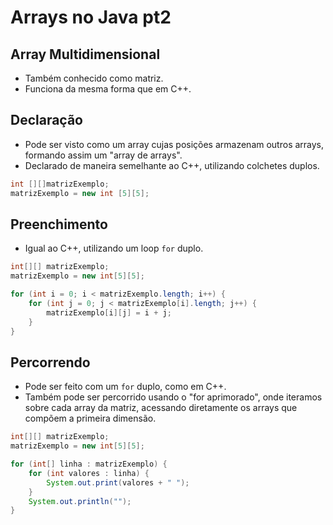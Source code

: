 # Arrays no Java pt2
## Array Multidimensional  
* Também conhecido como matriz.  
* Funciona da mesma forma que em C++.  

## Declaração  
* Pode ser visto como um array cujas posições armazenam outros arrays, formando assim um "array de arrays".  
* Declarado de maneira semelhante ao C++, utilizando colchetes duplos.  
```java
int [][]matrizExemplo;
matrizExemplo = new int [5][5];
```
## Preenchimento  
* Igual ao C++, utilizando um loop `for` duplo.  
```java
int[][] matrizExemplo;
matrizExemplo = new int[5][5];

for (int i = 0; i < matrizExemplo.length; i++) {
    for (int j = 0; j < matrizExemplo[i].length; j++) {
        matrizExemplo[i][j] = i + j;
    }
}
```
## Percorrendo  
* Pode ser feito com um `for` duplo, como em C++.  
* Também pode ser percorrido usando o "for aprimorado", onde iteramos sobre cada array da matriz, acessando diretamente os arrays que compõem a primeira dimensão.
```java
int[][] matrizExemplo;
matrizExemplo = new int[5][5];

for (int[] linha : matrizExemplo) {
    for (int valores : linha) {
        System.out.print(valores + " ");
    }
    System.out.println("");
}
```
